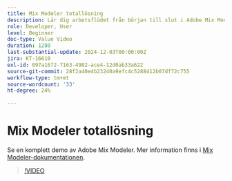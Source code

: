 ```yaml
---
title: Mix Modeler totallösning
description: Lär dig arbetsflödet från början till slut i Adobe Mix Modeler.
role: Developer, User
level: Beginner
doc-type: Value Video
duration: 1280
last-substantial-update: 2024-12-03T00:00:00Z
jira: KT-16610
exl-id: 097a1672-7163-4982-ace4-12d0ab33a622
source-git-commit: 28f2a40e4b23240a9efc4c5288412b07df72c755
workflow-type: tm+mt
source-wordcount: '33'
ht-degree: 24%

---
```


# Mix Modeler totallösning

Se en komplett demo av Adobe Mix Modeler. Mer information finns i [Mix Modeler-dokumentationen](https://experienceleague.adobe.com/sv/docs/mix-modeler/using/overview).

>[!VIDEO](https://video.tv.adobe.com/v/3440794/?learn=on&enablevpops)
